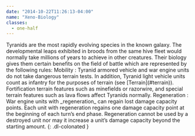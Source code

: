 ```yaml
---
date: "2014-10-22T11:26:13-04:00"
name: "Xeno-Biology"
classes:
  - one-half
---
```

<p>Tyranids are the most rapidly evolving species in the known galaxy. The developmental leaps exhibited in broods from the same hive fleet would normally take millions of years to achieve in other creatures. Their biology gives them certain benefits on the field of battle which are represented by the following rules: Mobility : Tyranid armored vehicle and war engine units do not take dangerous terrain tests. In addition, Tyranid light vehicle units count as infantry for the purposes of terrain (see [Terrain](#terrain)). Fortification terrain features such as minefields or razorwire, and special terrain features such as lava flows affect Tyranids normally. Regeneration : War engine units with _regeneration_ can regain lost damage capacity points. Each unit with regeneration regains one damage capacity point at the beginning of each turn&rsquo;s end phase. Regeneration cannot be used by a destroyed unit nor may it increase a unit&rsquo;s damage capacity beyond the starting amount. {: .dl-colonated }</p>
